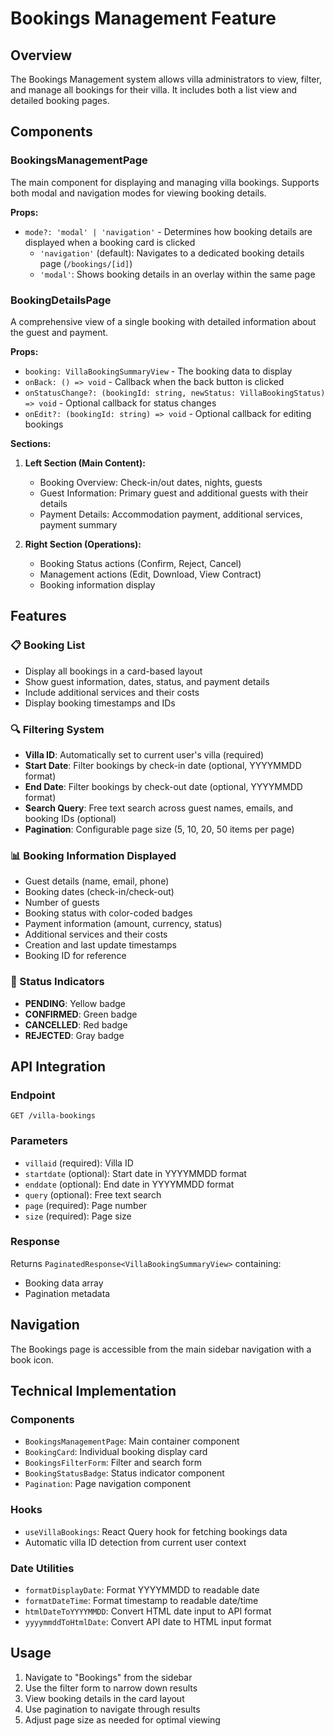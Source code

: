 # Bookings Management Feature

## Overview
The Bookings Management system allows villa administrators to view, filter, and manage all bookings for their villa. It includes both a list view and detailed booking pages.

## Components

### BookingsManagementPage
The main component for displaying and managing villa bookings. Supports both modal and navigation modes for viewing booking details.

**Props:**
- `mode?: 'modal' | 'navigation'` - Determines how booking details are displayed when a booking card is clicked
  - `'navigation'` (default): Navigates to a dedicated booking details page (`/bookings/[id]`)
  - `'modal'`: Shows booking details in an overlay within the same page

### BookingDetailsPage
A comprehensive view of a single booking with detailed information about the guest and payment.

**Props:**
- `booking: VillaBookingSummaryView` - The booking data to display
- `onBack: () => void` - Callback when the back button is clicked
- `onStatusChange?: (bookingId: string, newStatus: VillaBookingStatus) => void` - Optional callback for status changes
- `onEdit?: (bookingId: string) => void` - Optional callback for editing bookings

**Sections:**
1. **Left Section (Main Content):**
   - Booking Overview: Check-in/out dates, nights, guests
   - Guest Information: Primary guest and additional guests with their details
   - Payment Details: Accommodation payment, additional services, payment summary

2. **Right Section (Operations):**
   - Booking Status actions (Confirm, Reject, Cancel)
   - Management actions (Edit, Download, View Contract)
   - Booking information display

## Features

### 📋 Booking List
- Display all bookings in a card-based layout
- Show guest information, dates, status, and payment details
- Include additional services and their costs
- Display booking timestamps and IDs

### 🔍 Filtering System
- **Villa ID**: Automatically set to current user's villa (required)
- **Start Date**: Filter bookings by check-in date (optional, YYYYMMDD format)
- **End Date**: Filter bookings by check-out date (optional, YYYYMMDD format)
- **Search Query**: Free text search across guest names, emails, and booking IDs (optional)
- **Pagination**: Configurable page size (5, 10, 20, 50 items per page)

### 📊 Booking Information Displayed
- Guest details (name, email, phone)
- Booking dates (check-in/check-out)
- Number of guests
- Booking status with color-coded badges
- Payment information (amount, currency, status)
- Additional services and their costs
- Creation and last update timestamps
- Booking ID for reference

### 🎨 Status Indicators
- **PENDING**: Yellow badge
- **CONFIRMED**: Green badge
- **CANCELLED**: Red badge
- **REJECTED**: Gray badge

## API Integration

### Endpoint
`GET /villa-bookings`

### Parameters
- `villaid` (required): Villa ID
- `startdate` (optional): Start date in YYYYMMDD format
- `enddate` (optional): End date in YYYYMMDD format
- `query` (optional): Free text search
- `page` (required): Page number
- `size` (required): Page size

### Response
Returns `PaginatedResponse<VillaBookingSummaryView>` containing:
- Booking data array
- Pagination metadata

## Navigation
The Bookings page is accessible from the main sidebar navigation with a book icon.

## Technical Implementation

### Components
- `BookingsManagementPage`: Main container component
- `BookingCard`: Individual booking display card
- `BookingsFilterForm`: Filter and search form
- `BookingStatusBadge`: Status indicator component
- `Pagination`: Page navigation component

### Hooks
- `useVillaBookings`: React Query hook for fetching bookings data
- Automatic villa ID detection from current user context

### Date Utilities
- `formatDisplayDate`: Format YYYYMMDD to readable date
- `formatDateTime`: Format timestamp to readable date/time
- `htmlDateToYYYYMMDD`: Convert HTML date input to API format
- `yyyymmddToHtmlDate`: Convert API date to HTML input format

## Usage
1. Navigate to "Bookings" from the sidebar
2. Use the filter form to narrow down results
3. View booking details in the card layout
4. Use pagination to navigate through results
5. Adjust page size as needed for optimal viewing
